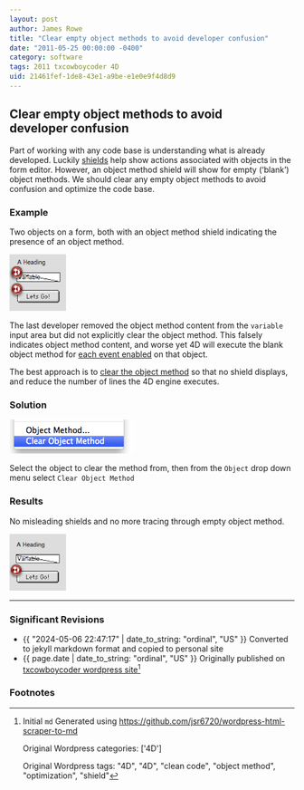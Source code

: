 ```yaml
---
layout: post
author: James Rowe
title: "Clear empty object methods to avoid developer confusion"
date: "2011-05-25 00:00:00 -0400"
category: software
tags: 2011 txcowboycoder 4D
uid: 21461fef-1de8-43e1-a9be-e1e0e9f4d8d9
---
```


## Clear empty object methods to avoid developer confusion

Part of working with any code base is understanding what is already developed. Luckily [shields](http://kb.4d.com/search/assetid=37121) help show actions associated with objects in the form editor. However, an object method shield will show for empty (‘blank’) object methods. We should clear any empty object methods to avoid confusion and optimize the code base.

### Example

Two objects on a form, both with an object method shield indicating the presence of an object method.

<img src="/assets/posts-images/4d-object_methods.png" alt="4D form with objects showing method shields" class=""/>

The last developer removed the object method content from the `variable` input area but did not explicitly clear the object method. This falsely indicates object method content, and worse yet 4D will execute the blank object method for [each event enabled](http://txcowboycoder.wordpress.com/2011/05/02/toggle-off-4d-form-events-for-easier-debugging/ "Toggle off 4D form events for easier debugging") on that object.

The best approach is to [clear the object method](http://kb.4d.com/search/assetid=33479 "4D Tech Tip - Clear Object Method") so that no shield displays, and reduce the number of lines the 4D engine executes.

### Solution

<img src="/assets/posts-images/4d-object_menu_clear.png" alt="4D Object menu showing Clear Object Method option" class=""/>

Select the object to clear the method from, then from the `Object` drop down menu select `Clear Object Method`

### Results

No misleading shields and no more tracing through empty object method.  

<img src="/assets/posts-images/4d-object_cleared.png" alt="4D form with method shield removed after clearing" class=""/>

---

### Significant Revisions

- {{ "2024-05-06 22:47:17" | date_to_string: "ordinal", "US" }} Converted to jekyll markdown format and copied to personal site
- {{ page.date | date_to_string: "ordinal", "US" }} Originally published on [txcowboycoder wordpress site](https://txcowboycoder.wordpress.com/2011/05/25/clear-empty-object-methods-to-avoid-developer-confusion/)[^draft]

### Footnotes

[^draft]: Initial `md` Generated using <https://github.com/jsr6720/wordpress-html-scraper-to-md>

    Original Wordpress categories: ['4D']

    Original Wordpress tags: "4D", "4D", "clean code", "object method", "optimization", "shield"
